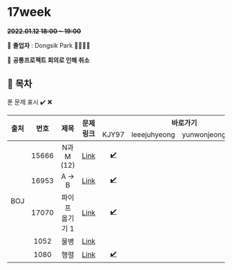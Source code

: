 # 17week

**~~2022.01.12 18:00 ~ 19:00~~**

:loudspeaker: **졸업자** : Dongsik Park 🎉🎉🎉🎉

:loudspeaker: **공통프로젝트 회의로 인해 취소​**

## :bookmark_tabs: 목차

푼 문제 표시 ✔️ ❌

<table>
    <thead align="center">
        <tr>
            <th rowspan ="2" >출처</th>
            <th rowspan ="2">번호</th>
            <th rowspan ="2">제목</th>
            <th rowspan ="2">문제링크</th>
            <th colspan ="4">바로가기</th>
        </tr>
         <tr>
            <td>KJY97</td>
            <td>leeejuhyeong</td>
            <td>yunwonjeong</td>
            <td>ChaerinYu</td>
        </tr>
    </thead>
    <tbody  align="center">
    	<tr>
    		<td rowspan="5">BOJ</td>
    		<td>15666</td>
    		<td>N과 M (12)</td>
    		<td><a href="https://www.acmicpc.net/problem/15666">Link</a></td>
            <td><a href="KJY97/BOJ_15666.java">✔️</a></td>
            <td><a href=" "> </a></td>
            <td><a href=" "> </a></td>
            <td><a href=" "> </a></td>
    	</tr>
    	<tr>
    		<td>16953</td>
    		<td>A → B</td>
    		<td><a href="https://www.acmicpc.net/problem/16953">Link</a></td>
    		<td><a href="KJY97/BOJ_16953.java">✔️</a></td>
    		<td><a href=" "> </a></td>
    		<td><a href=" "> </a></td>
    		<td><a href=" "> </a></td>
    	</tr>
      <tr>
    		<td>17070</td>
    		<td>파이프 옮기기 1</td>
    		<td><a href="https://www.acmicpc.net/problem/17070">Link</a></td>
    		<td><a href="KJY97/BOJ_17070.java">✔️</a></td>
    		<td><a href=" "> </a></td>
    		<td><a href=" "> </a></td>
    		<td><a href=""> </a></td>
    	</tr>
      <tr>
    		<td>1052</td>
    		<td>물병</td>
    		<td><a href="https://www.acmicpc.net/problem/1052">Link</a></td>
    		<td><a href=" "> </a></td>
    		<td><a href=" "> </a></td>
    		<td><a href=" "> </a></td>
    		<td><a href=" "> </a></td>
    	</tr>
      <tr>
    		<td>1080</td>
    		<td>행렬</td>
    		<td><a href="https://www.acmicpc.net/problem/1080">Link</a></td>
    		<td><a href="KJY97/BOJ_1080.java">✔️</a></td>
    		<td><a href=" "> </a></td>
    		<td><a href=" "> </a></td>
    		<td><a href=" "> </a></td>
    	</tr>
    </tbody>
</table>

